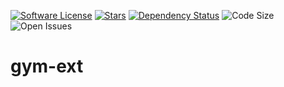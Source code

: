[![Software License](https://img.shields.io/github/license/rakshify/gym-ext?style=plastic)](LICENSE) [![Stars](https://img.shields.io/github/stars/rakshify/gym-ext?style=social)](STARS) [![Dependency Status](https://img.shields.io/librariesio/github/rakshify/gym-ext?style=plastic)](DEPENDENCIES) ![Code Size](https://img.shields.io/github/languages/code-size/rakshify/gym-ext?style=plastic) ![Open Issues](https://img.shields.io/github/issues-raw/rakshify/gym-ext?style=plastic)

# gym-ext
